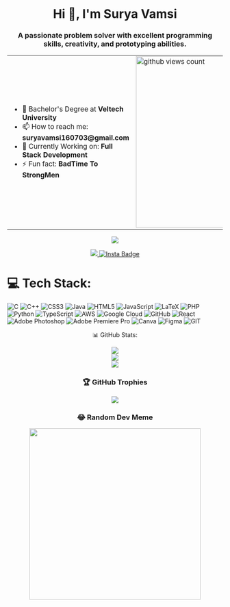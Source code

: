 

<h1 align="center">Hi 👋, I'm Surya Vamsi</h1>
<h3 align="center">A passionate problem solver with excellent programming skills, creativity, and prototyping abilities.</h3>


<table align="center">
  <tr>
    <td>
      <ul>
        <li>🔭 Bachelor's Degree at <strong>Veltech University</strong></li>
        <li>📫 How to reach me: <strong>suryavamsi160703@gmail.com</strong></li>
        <li>🌱 Currently Working on: <strong>Full Stack Development</strong></li>
        <li>⚡ Fun fact: <strong>BadTime To StrongMen</strong></li>
      </ul>
    </td>
    <td>
      <img width="400" src="https://media.giphy.com/media/dWesBcTLavkZuG35MI/giphy.gif" alt="github views count"/>
    </td>
  </tr>
</table>

  
<div id="header" align="center">
  <!-- <img src="https://media.giphy.com/media/M9gbBd9nbDrOTu1Mqx/giphy.gif" width="100"/> -->

  ![](https://visitcount.itsvg.in/api?id=SuryaVamsi160703&icon=0&color=0)
  <div id="badges">
  <a href="https://www.linkedin.com/in/surya-vamsi-vadlana-16b36a216/">
    <img src="https://img.shields.io/badge/LinkedIn-blue?logo=linkedin&logoColor=white&style=for-the-badge" />
  </a>
    <a href="https://www.instagram.com/suryavamsi_200.4v/">
    <img src="https://img.shields.io/badge/Instagram-pink?style=for-the-badge&logo=instagram&logoColor=black" alt="Insta Badge"/>
  </a>
</div>
      <!-- <img src="https://github.com/SuryaVamsi160703/SuryaVamsi160703/assets/119938692/9b5cbb4e-41f0-4067-a6c1-25af05c24f7b" alt="github views count"/> -->
      <!-- <h1>
      Hey there, <span>👋</span> 
      </h1> -->
      <!-- <div align="center"> <img src="https://media.giphy.com/media/dWesBcTLavkZuG35MI/giphy.gif" width="600" height="300"/> </div> -->
</div>
 

# 💻 Tech Stack:
![C](https://img.shields.io/badge/c-%2300599C.svg?style=for-the-badge&logo=c&logoColor=white) ![C++](https://img.shields.io/badge/c++-%2300599C.svg?style=for-the-badge&logo=c%2B%2B&logoColor=white) ![CSS3](https://img.shields.io/badge/css3-%231572B6.svg?style=for-the-badge&logo=css3&logoColor=white) ![Java](https://img.shields.io/badge/java-%23ED8B00.svg?style=for-the-badge&logo=java&logoColor=white) ![HTML5](https://img.shields.io/badge/html5-%23E34F26.svg?style=for-the-badge&logo=html5&logoColor=white) ![JavaScript](https://img.shields.io/badge/javascript-%23323330.svg?style=for-the-badge&logo=javascript&logoColor=%23F7DF1E) ![LaTeX](https://img.shields.io/badge/latex-%23008080.svg?style=for-the-badge&logo=latex&logoColor=white) ![PHP](https://img.shields.io/badge/php-%23777BB4.svg?style=for-the-badge&logo=php&logoColor=white) ![Python](https://img.shields.io/badge/python-3670A0?style=for-the-badge&logo=python&logoColor=ffdd54) ![TypeScript](https://img.shields.io/badge/typescript-%23007ACC.svg?style=for-the-badge&logo=typescript&logoColor=white) ![AWS](https://img.shields.io/badge/AWS-%23FF9900.svg?style=for-the-badge&logo=amazon-aws&logoColor=white) ![Google Cloud](https://img.shields.io/badge/Google%20Cloud-%234285F4.svg?style=for-the-badge&logo=google-cloud&logoColor=white) ![GitHub](https://img.shields.io/badge/GitHub-%23121011.svg?style=for-the-badge&logo=github&logoColor=white) ![React](https://img.shields.io/badge/react-%2320232a.svg?style=for-the-badge&logo=react&logoColor=%2361DAFB) ![Adobe Photoshop](https://img.shields.io/badge/adobephotoshop-%2331A8FF.svg?style=for-the-badge&logo=adobephotoshop&logoColor=white) ![Adobe Premiere Pro](https://img.shields.io/badge/Adobe%20Premiere%20Pro-9999FF.svg?style=for-the-badge&logo=Adobe%20Premiere%20Pro&logoColor=white) ![Canva](https://img.shields.io/badge/Canva-%2300C4CC.svg?style=for-the-badge&logo=Canva&logoColor=white) 	![Figma](https://img.shields.io/badge/figma-%23F24E1E.svg?style=for-the-badge&logo=figma&logoColor=white) ![GIT](https://img.shields.io/badge/Git-fc6d26?style=for-the-badge&logo=git&logoColor=white) 

<div id="header" align="center">
<p1>📊 GitHub Stats:</p1>

![](https://github-readme-stats.vercel.app/api?username=SuryaVamsi160703&theme=dark&hide_border=false&include_all_commits=false&count_private=false)<br/>
![](https://github-readme-streak-stats.herokuapp.com/?user=SuryaVamsi160703&theme=dark&hide_border=false)<br/>
![](https://github-readme-stats.vercel.app/api/top-langs/?username=SuryaVamsi160703&theme=dark&hide_border=false&include_all_commits=false&count_private=false&layout=compact)


### 🏆 GitHub Trophies

![](https://github-profile-trophy.vercel.app/?username=SuryaVamsi160703&theme=radical&no-frame=false&no-bg=true&margin-w=4)

### 😂 Random Dev Meme

<img src='https://randommeme-five.vercel.app/' style="height: 400px;"/>
<div>